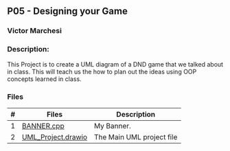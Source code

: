 ## P05 - Designing your Game
### Victor Marchesi
### Description:

This Project is to create a UML diagram of a DND game that we talked about in class. This will teach us the how to plan out the ideas using OOP concepts learned in class.

### Files

|   #   | Files    | Description                      |
| :---: | -------- | -------------------------------- |
|   1   | [BANNER.cpp](./BANNER.cpp) | My Banner. |
|   2   | [UML_Project.drawio](./UML_Project.drawio) | The Main UML project file |

